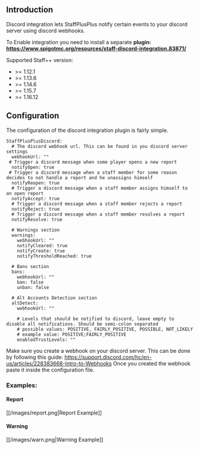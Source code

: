 ## Introduction

Discord integration lets StaffPlusPlus notify certain events to your discord server using discord webhooks.

To Enable integration you need to install a separate **plugin:**
**https://www.spigotmc.org/resources/staff-discord-integration.83871/**

Supported Staff++ version:

* \>= 1.12.1
* \>= 1.13.6
* \>= 1.14.6
* \>= 1.15.7
* \>= 1.16.12

## Configuration
The configuration of the discord integration plugin is fairly simple.

```
StaffPlusPlusDiscord:
  # The discord webhook url. This can be found in you discord server settings
  webhookUrl: ""
 # Trigger a discord message when some player opens a new report
  notifyOpen: true
 # Trigger a discord message when a staff member for some reason decides to not handle a report and he unassigns himself
  notifyReopen: true
  # Trigger a discord message when a staff member assigns himself to an open report
  notifyAccept: true
  # Trigger a discord message when a staff member rejects a report
  notifyReject: true
  # Trigger a discord message when a staff member resolves a report
  notifyResolve: true

  # Warnings section
  warnings:
    webhookUrl: ""
    notifyCleared: true
    notifyCreate: true
    notifyThresholdReached: true

  # Bans section
  bans:
    webhookUrl: ""
    ban: false
    unban: false

  # Alt Accounts Detection section
  altDetect:
    webhookUrl: ""

    # Levels that should be notified to discord, leave empty to disable all notifications. Should be semi-colon separated
    # possible values: POSITIVE, FAIRLY_POSITIVE, POSSIBLE, NOT_LIKELY
    # example value: POSITIVE;FAIRLY_POSITIVE
    enabledTrustLevels: ""
```

Make sure you create a webhook on your discord server. This can be done by following this guide: https://support.discord.com/hc/en-us/articles/228383668-Intro-to-Webhooks
Once you created the webhook paste it inside the configuration file.


### Examples:
#### Report
[[/images/report.png|Report Example]]
#### Warning
[[/images/warn.png|Warning Example]]
